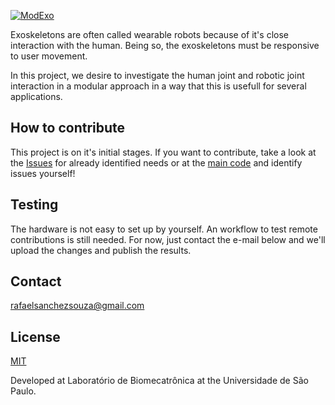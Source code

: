 [![ModExo](https://biopmr.github.io/images/modexo-logo.svg)](https://biopmr.github.io/images/logo/modexo.svg)

Exoskeletons are often called wearable robots because of it's close interaction with the human. Being so, the exoskeletons must be responsive to user movement.

In this project, we desire to investigate the human joint and robotic joint interaction in a modular approach in a way that this is usefull for several applications.

## How to contribute
This project is on it's initial stages. If you want to contribute, take a look at the [Issues](https://github.com/biopmr/ModExo/issues) for already identified needs or at the [main code](https://github.com/biopmr/ModExo/blob/master/arduino_control/arduino_control.ino) and identify issues yourself!

## Testing
The hardware is not easy to set up by yourself. An workflow to test remote contributions is still needed. For now, just contact the e-mail below and we'll upload the changes and publish the results.

## Contact
rafaelsanchezsouza@gmail.com

## License
[MIT](https://github.com/biopmr/modexo/blob/master/LICENSE)

Developed at Laboratório de Biomecatrônica at the Universidade de São Paulo.
